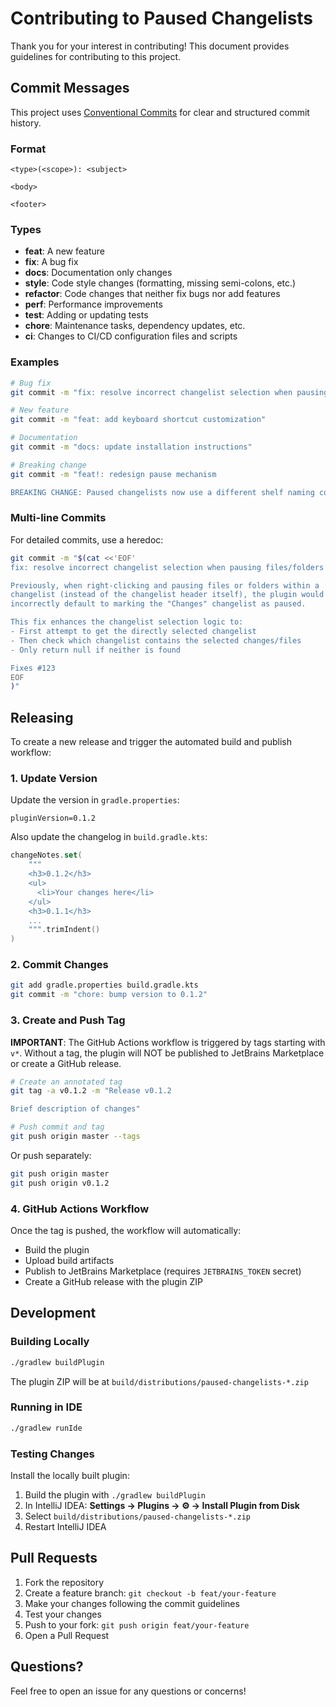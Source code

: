 # Contributing to Paused Changelists

Thank you for your interest in contributing! This document provides guidelines for contributing to this project.

## Commit Messages

This project uses [Conventional Commits](https://www.conventionalcommits.org/) for clear and structured commit history.

### Format

```
<type>(<scope>): <subject>

<body>

<footer>
```

### Types

- **feat**: A new feature
- **fix**: A bug fix
- **docs**: Documentation only changes
- **style**: Code style changes (formatting, missing semi-colons, etc.)
- **refactor**: Code changes that neither fix bugs nor add features
- **perf**: Performance improvements
- **test**: Adding or updating tests
- **chore**: Maintenance tasks, dependency updates, etc.
- **ci**: Changes to CI/CD configuration files and scripts

### Examples

```bash
# Bug fix
git commit -m "fix: resolve incorrect changelist selection when pausing files"

# New feature
git commit -m "feat: add keyboard shortcut customization"

# Documentation
git commit -m "docs: update installation instructions"

# Breaking change
git commit -m "feat!: redesign pause mechanism

BREAKING CHANGE: Paused changelists now use a different shelf naming convention."
```

### Multi-line Commits

For detailed commits, use a heredoc:

```bash
git commit -m "$(cat <<'EOF'
fix: resolve incorrect changelist selection when pausing files/folders

Previously, when right-clicking and pausing files or folders within a 
changelist (instead of the changelist header itself), the plugin would 
incorrectly default to marking the "Changes" changelist as paused.

This fix enhances the changelist selection logic to:
- First attempt to get the directly selected changelist
- Then check which changelist contains the selected changes/files
- Only return null if neither is found

Fixes #123
EOF
)"
```

## Releasing

To create a new release and trigger the automated build and publish workflow:

### 1. Update Version

Update the version in `gradle.properties`:

```properties
pluginVersion=0.1.2
```

Also update the changelog in `build.gradle.kts`:

```kotlin
changeNotes.set(
    """
    <h3>0.1.2</h3>
    <ul>
      <li>Your changes here</li>
    </ul>
    <h3>0.1.1</h3>
    ...
    """.trimIndent()
)
```

### 2. Commit Changes

```bash
git add gradle.properties build.gradle.kts
git commit -m "chore: bump version to 0.1.2"
```

### 3. Create and Push Tag

**IMPORTANT**: The GitHub Actions workflow is triggered by tags starting with `v*`. Without a tag, the plugin will NOT be published to JetBrains Marketplace or create a GitHub release.

```bash
# Create an annotated tag
git tag -a v0.1.2 -m "Release v0.1.2

Brief description of changes"

# Push commit and tag
git push origin master --tags
```

Or push separately:

```bash
git push origin master
git push origin v0.1.2
```

### 4. GitHub Actions Workflow

Once the tag is pushed, the workflow will automatically:
- Build the plugin
- Upload build artifacts
- Publish to JetBrains Marketplace (requires `JETBRAINS_TOKEN` secret)
- Create a GitHub release with the plugin ZIP

## Development

### Building Locally

```bash
./gradlew buildPlugin
```

The plugin ZIP will be at `build/distributions/paused-changelists-*.zip`

### Running in IDE

```bash
./gradlew runIde
```

### Testing Changes

Install the locally built plugin:
1. Build the plugin with `./gradlew buildPlugin`
2. In IntelliJ IDEA: **Settings → Plugins → ⚙️ → Install Plugin from Disk**
3. Select `build/distributions/paused-changelists-*.zip`
4. Restart IntelliJ IDEA

## Pull Requests

1. Fork the repository
2. Create a feature branch: `git checkout -b feat/your-feature`
3. Make your changes following the commit guidelines
4. Test your changes
5. Push to your fork: `git push origin feat/your-feature`
6. Open a Pull Request

## Questions?

Feel free to open an issue for any questions or concerns!
